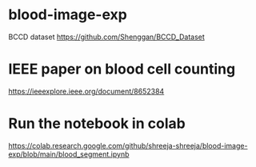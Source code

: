 # blood-image-exp
BCCD dataset https://github.com/Shenggan/BCCD_Dataset

# IEEE paper on blood cell counting
https://ieeexplore.ieee.org/document/8652384

# Run the notebook in colab
https://colab.research.google.com/github/shreeja-shreeja/blood-image-exp/blob/main/blood_segment.ipynb
